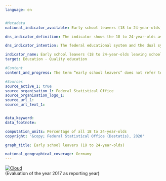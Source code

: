 ```yaml
---                   
language: en                   


#Metadata                   
national_indicator_available: Early school leavers (18 to 24-year-olds)                   

dns_indicator_definition: The indicator shows the 18 to 24-year-olds as a proportion of all people in the same age group who currently do not attend any school or an institution of higher education, who are not attending any continuing education/training programmes and who have not completed upper secondary education (ISCED level 3 - university entrance qualification or completed course of vocational training).<sub> Text from the Indicator Report 2018</sub>                   

dns_indicator_intention: The federal educational system and the dual system of vocational training are the cornerstones of future-orientated qualifications for young people in Germany. Failure to complete school or vocational training poses a risk of poverty and places a strain on the social welfare systems. In line with the “Europe 2020” strategy of the European Union, the German Government has therefore set itself the target of reducing the proportion of early school leavers among all persons in the same age group to below 10&nbsp;% by 2020.<sub> Text from the Indicator Report 2018</sub>                   

indicator_name: Early school leavers (18 to 24-year-olds leaving school without graduation)                   
target: Education - Quality education                   

#Content                    
content_and_progress: The term “early school leavers” does not refer to the young “high achievers”, who obtain a school leaving certificate before the regular period of schooling ends. Nor should the term be confused with school drop-outs. On the contrary, it refers to people between 18 and 24 years of age who neither have obtained a higher education entrance qualification such as “Abitur” or “Fachhochschulreife” (for universities in general or universities of applied sciences), nor have completed vocational training and who are not attending initial and continuing education/ training programmes. This means that even those young people who, for example, have successfully completed “Hauptschule” or “Realschule” (lower secondary education, ISCED level 2) but are no longer participating in the education process are also counted as early school leavers. Moreover, it is not possible to conclude what type of educational institution they last attended and at what time.<br><br>The information originates from the microcensus, whose annual sample survey covers 1&nbsp;% of the population. The annual school statistics, which is a coordinated Länder statistics, provides supplementary information also published by the Federal Statistical Office.<br><br>In 2017, according to provisional results, the indicator value was 10.1&nbsp;%, i.e. there were a total of 614,000 young people without completed upper secondary education who were not or no longer undergoing (vocational) training or continuing education. The 2020 target has not yet been achieved.<br><br>Between 1999 and 2005, the gender-specific indicator values deviated from the total values to varying degrees and in different directions. Since 2006, there have been fewer women than men leaving school early without a certificate of completion. For instance, the figures were 9.0&nbsp;% for women and 11.1&nbsp;% for men in 2017.<br><br>According to school statistics, a total of around 52,685 young people (6.6&nbsp;% of the resident population of the same age) left school without a “Hauptschule” certificate in 2016. Compared with 1999, this is a decline of somewhat more than a third. Here, too, the share of young women continues to be considerably lower (4.8&nbsp;%) than that of young men (8.6&nbsp;%).<br><br>Among school leavers with a school certificate, 16.9&nbsp;% (134,389) of the resident population of the same age hold a secondary general school certificate, 44.8&nbsp;% (356,812) a school leaving certificate after year 10, 32.5&nbsp;% (287,298) a general university entrance qualification and 0.1&nbsp;% (628) an entrance qualification for universities of applied sciences – all data referring to 2017. Since 1999, two types of certificates have seen particularly large changes over the course of time. Thus, the share of people with a secondary general school certificate fell by 9.2 percentage points, while the share of people with university entrance qualification rose by 7.8 percentage points (both as a proportion of the population of the same age).<br><br>Another indicator that relates to this subject matter is 10.1 “Foreign school graduates”.<sub> Text from the Indicator Report 2018</sub>                   

#Sources
source_active_1: true                           
source_organisation_1: Federal Statistical Office                           
source_organisation_logo_1:                            
source_url_1:                            
source_url_text_1:                            


data_keyword:                    
data_footnote:                    

computation_units: Percentage of all 18 to 24-year-olds                   
copyright: '&copy; Federal Statistical Office (Destatis), 2020'                   

graph_title: Early school leavers (18 to 24-year-olds)                   

national_geographical_coverage: Germany                   
---
```

<div>                           
  <div class="my-header">                           
    <a href="https://nachhaltige-entwicklung-deutschland.github.io/open-sdg-site-starter/status/"><img src="https://g205sdgs.github.io/sdg-indicators/public/Wettersymbole/Wolke.png" alt="Cloud" />                           
    </a>                           
  </div>
  <div class="my-header-note">
    <span>(Evaluation of the year 2017 as reporting year)</span>
  </div>                           
</div>